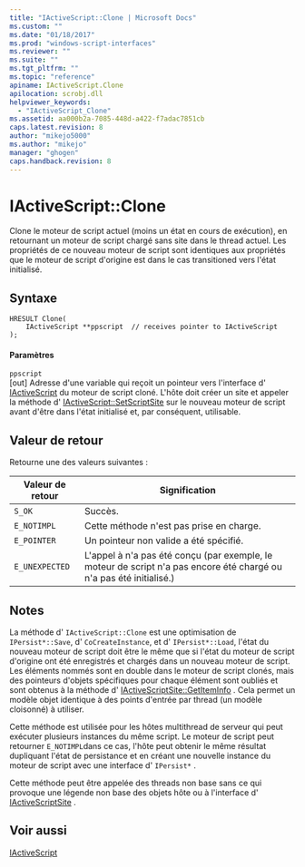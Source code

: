 ```yaml
---
title: "IActiveScript::Clone | Microsoft Docs"
ms.custom: ""
ms.date: "01/18/2017"
ms.prod: "windows-script-interfaces"
ms.reviewer: ""
ms.suite: ""
ms.tgt_pltfrm: ""
ms.topic: "reference"
apiname: IActiveScript.Clone
apilocation: scrobj.dll
helpviewer_keywords: 
  - "IActiveScript_Clone"
ms.assetid: aa000b2a-7085-448d-a422-f7adac7851cb
caps.latest.revision: 8
author: "mikejo5000"
ms.author: "mikejo"
manager: "ghogen"
caps.handback.revision: 8
---
```

# IActiveScript::Clone
Clone le moteur de script actuel \(moins un état en cours de exécution\), en retournant un moteur de script chargé sans site dans le thread actuel.  Les propriétés de ce nouveau moteur de script sont identiques aux propriétés que le moteur de script d'origine est dans le cas transitioned vers l'état initialisé.  
  
## Syntaxe  
  
```  
HRESULT Clone(  
    IActiveScript **ppscript  // receives pointer to IActiveScript  
);  
```  
  
#### Paramètres  
 `ppscript`  
 \[out\]  Adresse d'une variable qui reçoit un pointeur vers l'interface d' [IActiveScript](../../winscript/reference/iactivescript.md) du moteur de script cloné.  L'hôte doit créer un site et appeler la méthode d' [IActiveScript::SetScriptSite](../../winscript/reference/iactivescript-setscriptsite.md) sur le nouveau moteur de script avant d'être dans l'état initialisé et, par conséquent, utilisable.  
  
## Valeur de retour  
 Retourne une des valeurs suivantes :  
  
|Valeur de retour|Signification|  
|----------------------|-------------------|  
|`S_OK`|Succès.|  
|`E_NOTIMPL`|Cette méthode n'est pas prise en charge.|  
|`E_POINTER`|Un pointeur non valide a été spécifié.|  
|`E_UNEXPECTED`|L'appel à n'a pas été conçu \(par exemple, le moteur de script n'a pas encore été chargé ou n'a pas été initialisé.\)|  
  
## Notes  
 La méthode d' `IActiveScript::Clone` est une optimisation de `IPersist*::Save`, d' `CoCreateInstance`, et d' `IPersist*::Load`, l'état du nouveau moteur de script doit être le même que si l'état du moteur de script d'origine ont été enregistrés et chargés dans un nouveau moteur de script.  Les éléments nommés sont en double dans le moteur de script clonés, mais des pointeurs d'objets spécifiques pour chaque élément sont oubliés et sont obtenus à la méthode d' [IActiveScriptSite::GetItemInfo](../../winscript/reference/iactivescriptsite-getiteminfo.md) .  Cela permet un modèle objet identique à des points d'entrée par thread \(un modèle cloisonné\) à utiliser.  
  
 Cette méthode est utilisée pour les hôtes multithread de serveur qui peut exécuter plusieurs instances du même script.  Le moteur de script peut retourner `E_NOTIMPL`dans ce cas, l'hôte peut obtenir le même résultat dupliquant l'état de persistance et en créant une nouvelle instance du moteur de script avec une interface d' `IPersist*` .  
  
 Cette méthode peut être appelée des threads non base sans ce qui provoque une légende non base des objets hôte ou à l'interface d' [IActiveScriptSite](../../winscript/reference/iactivescriptsite.md) .  
  
## Voir aussi  
 [IActiveScript](../../winscript/reference/iactivescript.md)